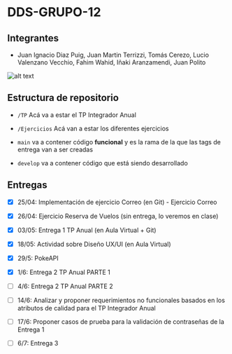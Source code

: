 # DDS-GRUPO-12
## Integrantes
  - Juan Ignacio Diaz Puig, Juan Martin Terrizzi, Tomás Cerezo, Lucio Valenzano Vecchio, Fahim Wahid, Iñaki Aranzamendi, Juan Polito

![alt text](https://bocajuniors2016.wordpress.com/wp-content/uploads/2016/03/telon-bandera-boca-juniors-la-12-tevez.jpeg)

## Estructura de repositorio

- ```/TP``` Acá va a estar el TP Integrador Anual

- ```/Ejercicios``` Acá van a estar los diferentes ejercicios

- ```main``` va a contener código **funcional**  y es la rama de la que las tags de entrega van a ser creadas

- ```develop``` va a contener código que está siendo desarrollado

## Entregas

- [X] 25/04: Implementación de ejercicio Correo (en Git) - Ejercicio Correo

- [X] 26/04: Ejercicio Reserva de Vuelos (sin entrega, lo veremos en clase)

- [X] 03/05: Entrega 1 TP Anual (en Aula Virtual + Git)

- [X] 18/05: Actividad sobre Diseño UX/UI (en Aula Virtual)

- [X] 29/5: PokeAPI

- [X] 1/6: Entrega 2 TP Anual PARTE 1

- [ ] 4/6: Entrega 2 TP Anual PARTE 2

- [ ] 14/6: Analizar y proponer requerimientos no funcionales basados en los atributos de calidad para el TP Integrador Anual

- [ ] 17/6: Proponer casos de prueba para la validación de contraseñas de la Entrega 1

- [ ] 6/7: Entrega 3

